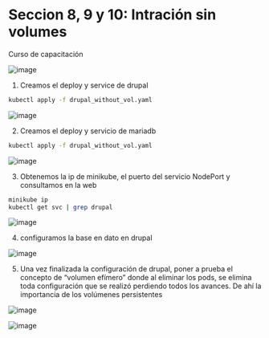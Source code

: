 # Seccion 8, 9 y 10: Intración sin volumes
Curso de capacitación

![image](https://github.com/DaCriPer/k8s-Ayi-Group/assets/49571488/9a9e960b-a55f-4d19-a61d-755eb8d44e75)

1. Creamos el deploy y service de drupal

```bash
kubectl apply -f drupal_without_vol.yaml
```

![image](https://github.com/DaCriPer/k8s-Ayi-Group/assets/49571488/521e3a5b-97e9-4489-84b6-92d3b3698234)

2. Creamos el deploy y servicio de mariadb

```bash
kubectl apply -f drupal_without_vol.yaml
```

![image](https://github.com/DaCriPer/k8s-Ayi-Group/assets/49571488/a650226e-c40e-40ff-9841-32bf93187d5b)

3. Obtenemos la ip de minikube, el puerto del servicio NodePort  y consultamos en la web

```bash
minikube ip
kubectl get svc | grep drupal
```

![image](https://github.com/DaCriPer/k8s-Ayi-Group/assets/49571488/9b1f45d8-adfc-4bf4-bd1f-aeafc5ed2e64)


4. configuramos la base en dato en drupal

![image](https://github.com/DaCriPer/k8s-Ayi-Group/assets/49571488/f0a37542-b498-434b-9061-e44cc955474f)

5. Una vez finalizada la configuración de drupal, poner a prueba el concepto de “volumen efímero” donde al eliminar los pods, se elimina toda configuración que se realizó perdiendo todos los avances. De ahí la importancia de los volúmenes persistentes

![image](https://github.com/DaCriPer/k8s-Ayi-Group/assets/49571488/a92e7023-bfa4-4909-9676-7ff71deb747c)

![image](https://github.com/DaCriPer/k8s-Ayi-Group/assets/49571488/dfc7245d-adfc-447f-8d8c-cd2542b5830d)
 
